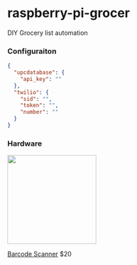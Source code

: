 # raspberry-pi-grocer

DIY Grocery list automation

### Configuraiton
```json
{
  "upcdatabase": {
    "api_key": ""
  },
  "twilio": {
    "sid": "",
    "token": "",
    "number": ""
  }
}
```

### Hardware

<img src="https://cloud.githubusercontent.com/assets/656630/21737729/dbc64b16-d449-11e6-88fb-0f9410ec6fff.png" width="200" />

[Barcode Scanner](https://www.amazon.com/Automatic-Barcode-Scanning-Bar-code-Adjustable/dp/B00406YZGK) $20

